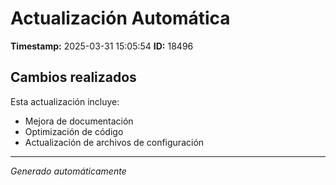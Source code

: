 # Actualización Automática

**Timestamp:** 2025-03-31 15:05:54
**ID:** 18496

## Cambios realizados

Esta actualización incluye:
- Mejora de documentación
- Optimización de código
- Actualización de archivos de configuración

---
*Generado automáticamente*
